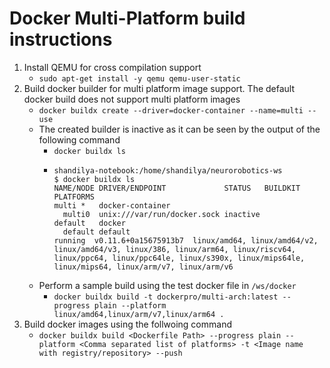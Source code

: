 # Docker Multi-Platform build instructions
1. Install QEMU for cross compilation support
    - `sudo apt-get install -y qemu qemu-user-static`
2. Build docker builder for multi platform image support. The default docker build does not support multi platform images
    - `docker buildx create --driver=docker-container --name=multi --use`
    - The created builder is inactive as it can be seen by the output of the following command
        - `docker buildx ls`
        -
            ```console
            shandilya-notebook:/home/shandilya/neurorobotics-ws
            $ docker buildx ls
            NAME/NODE DRIVER/ENDPOINT             STATUS   BUILDKIT                 PLATFORMS
            multi *   docker-container      
              multi0  unix:///var/run/docker.sock inactive                      
            default   docker                                                
              default default                                     running  v0.11.6+0a15675913b7  linux/amd64, linux/amd64/v2, linux/amd64/v3, linux/386, linux/arm64, linux/riscv64, linux/ppc64, linux/ppc64le, linux/s390x, linux/mips64le, linux/mips64, linux/arm/v7, linux/arm/v6
            ```
    - Perform a sample build using the test docker file in `/ws/docker`
        - `docker buildx build -t dockerpro/multi-arch:latest --progress plain --platform linux/amd64,linux/arm/v7,linux/arm64 .`
3. Build docker images using the follwoing command
    - `docker buildx build <Dockerfile Path> --progress plain --platform <Comma separated list of platforms> -t <Image name with registry/repository> --push`
